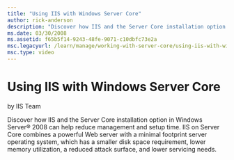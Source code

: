 ```yaml
---
title: "Using IIS with Windows Server Core"
author: rick-anderson
description: "Discover how IIS and the Server Core installation option in Windows Server® 2008 can help reduce management and setup time. IIS on Server Core combines a pow..."
ms.date: 03/30/2008
ms.assetid: f65b5f14-9243-48fe-9071-c10dbfc73e2a
msc.legacyurl: /learn/manage/working-with-server-core/using-iis-with-windows-server-core
msc.type: video
---
```

# Using IIS with Windows Server Core

by IIS Team

Discover how IIS and the Server Core installation option in Windows Server® 2008 can help reduce management and setup time. IIS on Server Core combines a powerful Web server with a minimal footprint server operating system, which has a smaller disk space requirement, lower memory utilization, a reduced attack surface, and lower servicing needs.
